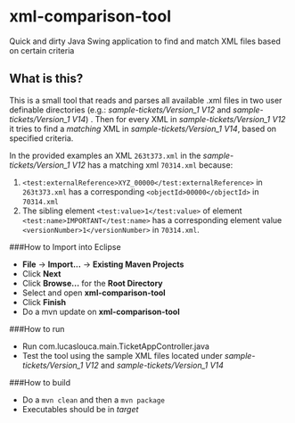 # xml-comparison-tool
Quick and dirty Java Swing application to find and match XML files based on certain criteria

## What is this?
This is a small tool that reads and parses all available .xml files in two user definable directories (e.g.: *sample-tickets/Version_1 V12* and *sample-tickets/Version_1 V14*) . Then
for every XML in *sample-tickets/Version_1 V12* it tries to find a *matching* XML in *sample-tickets/Version_1 V14*, based on specified criteria.

In the provided examples an XML `263t373.xml` in the *sample-tickets/Version_1 V12* has a matching xml `70314.xml` because:
1. `<test:externalReference>XYZ_00000</test:externalReference>` in `263t373.xml` has a corresponding `<objectId>00000</objectId>` in `70314.xml`
2. The sibling element `<test:value>1</test:value>` of element `<test:name>IMPORTANT</test:name>` has a corresponding element value `<versionNumber>1</versionNumber>` in `70314.xml`.

###How to Import into Eclipse
* **File** -> **Import...** -> **Existing Maven Projects**
* Click **Next**
* Click **Browse...** for the **Root Directory**
* Select and open **xml-comparison-tool**
* Click **Finish**
* Do a mvn update on **xml-comparison-tool**

###How to run
* Run com.lucaslouca.main.TicketAppController.java
* Test the tool using the sample XML files located under *sample-tickets/Version_1 V12* and *sample-tickets/Version_1 V14*

###How to build
* Do a `mvn clean` and then a `mvn package`
* Executables should be in *target*
